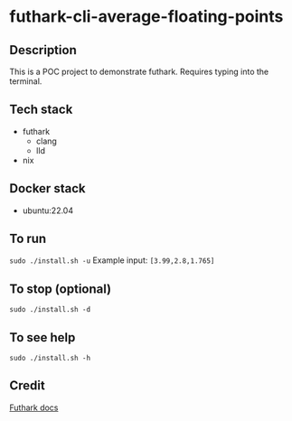 # futhark-cli-average-floating-points

## Description
This is a POC project to demonstrate futhark. Requires typing into the terminal.

## Tech stack
- futhark
    - clang
    - lld
- nix

## Docker stack
- ubuntu:22.04

## To run
`sudo ./install.sh -u`
Example input: `[3.99,2.8,1.765]`

## To stop (optional)
`sudo ./install.sh -d`

## To see help
`sudo ./install.sh -h`

## Credit
[Futhark docs](https://futhark-lang.org/)